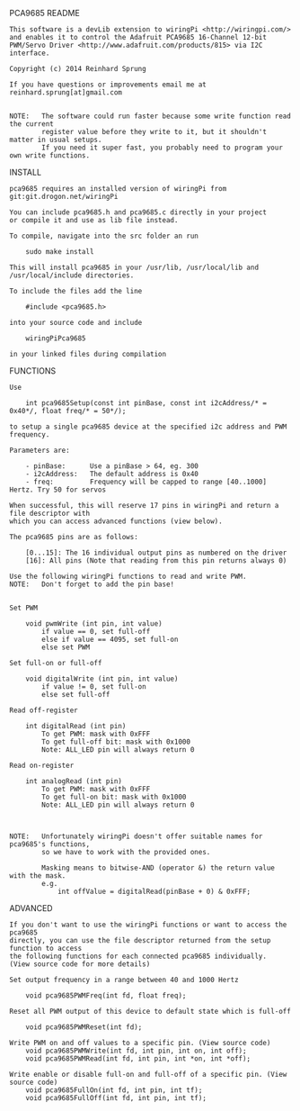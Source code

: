 PCA9685 README


	This software is a devLib extension to wiringPi <http://wiringpi.com/>
	and enables it to control the Adafruit PCA9685 16-Channel 12-bit
	PWM/Servo Driver <http://www.adafruit.com/products/815> via I2C interface.

	Copyright (c) 2014 Reinhard Sprung

	If you have questions or improvements email me at
	reinhard.sprung[at]gmail.com

	
	NOTE:	The software could run faster because some write function read the current 
			register value before they write to it, but it shouldn't matter in usual setups.
			If you need it super fast, you probably need to program your own write functions.

INSTALL

	pca9685 requires an installed version of wiringPi from git:git.drogon.net/wiringPi
	
	You can include pca9685.h and pca9685.c directly in your project
	or compile it and use as lib file instead.
	
	To compile, navigate into the src folder an run
	
		sudo make install

	This will install pca9685 in your /usr/lib, /usr/local/lib and /usr/local/include directories.
	
	To include the files add the line
	
		#include <pca9685.h>
		
	into your source code and include
	
		wiringPiPca9685
	
	in your linked files during compilation

FUNCTIONS

	Use	
		
		int pca9685Setup(const int pinBase, const int i2cAddress/* = 0x40*/, float freq/* = 50*/);
 
	to setup a single pca9685 device at the specified i2c address and PWM frequency.
	
	Parameters are:
	
		- pinBase: 		Use a pinBase > 64, eg. 300
		- i2cAddress:	The default address is 0x40
		- freq:			Frequency will be capped to range [40..1000] Hertz. Try 50 for servos
	
	When successful, this will reserve 17 pins in wiringPi and return a file descriptor with 
	which you can access advanced functions (view below).

	The pca9685 pins are as follows: 
	
		[0...15]: The 16 individual output pins as numbered on the driver
		[16]: All pins (Note that reading from this pin returns always 0)
	
	Use the following wiringPi functions to read and write PWM.
	NOTE: 	Don't forget to add the pin base!
	
	
	Set PWM

		void pwmWrite (int pin, int value)
			if value == 0, set full-off
			else if value == 4095, set full-on
			else set PWM

	Set full-on or full-off
	
		void digitalWrite (int pin, int value)
			if value != 0, set full-on
			else set full-off

	Read off-register
	
		int digitalRead (int pin)
			To get PWM: mask with 0xFFF
			To get full-off bit: mask with 0x1000
			Note: ALL_LED pin will always return 0

	Read on-register
	
		int analogRead (int pin)
			To get PWM: mask with 0xFFF
			To get full-on bit: mask with 0x1000
			Note: ALL_LED pin will always return 0
	
	
	
	NOTE: 	Unfortunately wiringPi doesn't offer suitable names for pca9685's functions,
			so we have to work with the provided ones. 
			
			Masking means to bitwise-AND (operator &) the return value with the mask.
			e.g. 
				int offValue = digitalRead(pinBase + 0) & 0xFFF;
			
			
	
ADVANCED		
	
	If you don't want to use the wiringPi functions or want to access the pca9685
	directly, you can use the file descriptor returned from the setup function to access 
	the following functions for each connected pca9685 individually.
	(View source code for more details)
	
	Set output frequency in a range between 40 and 1000 Hertz
	
		void pca9685PWMFreq(int fd, float freq);
		
	Reset all PWM output of this device to default state which is full-off
	
		void pca9685PWMReset(int fd);
	
	Write PWM on and off values to a specific pin. (View source code)
		void pca9685PWMWrite(int fd, int pin, int on, int off);
		void pca9685PWMRead(int fd, int pin, int *on, int *off);

	Write enable or disable full-on and full-off of a specific pin. (View source code)
		void pca9685FullOn(int fd, int pin, int tf);
		void pca9685FullOff(int fd, int pin, int tf);
			
			
			